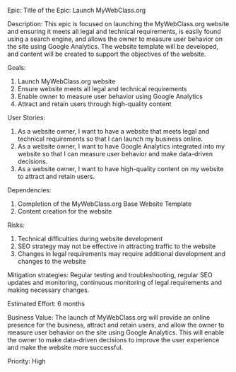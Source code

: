Epic: Title of the Epic: Launch MyWebClass.org

Description: This epic is focused on launching the MyWebClass.org website and ensuring it meets all legal and technical requirements, is easily found using a search engine, and allows the owner to measure user behavior on the site using Google Analytics. The website template will be developed, and content will be created to support the objectives of the website.

Goals:
1. Launch MyWebClass.org website
2. Ensure website meets all legal and technical requirements
3. Enable owner to measure user behavior using Google Analytics
4. Attract and retain users through high-quality content

User Stories:
1. As a website owner, I want to have a website that meets legal and technical requirements so that I can launch my business online.
2. As a website owner, I want to have Google Analytics integrated into my website so that I can measure user behavior and make data-driven decisions.
3. As a website owner, I want to have high-quality content on my website to attract and retain users.

Dependencies:
1. Completion of the MyWebClass.org Base Website Template
2. Content creation for the website

Risks:
1. Technical difficulties during website development
2. SEO strategy may not be effective in attracting traffic to the website
3. Changes in legal requirements may require additional development and changes to the website

Mitigation strategies: Regular testing and troubleshooting, regular SEO updates and monitoring, continuous monitoring of legal requirements and making necessary changes.

Estimated Effort: 6 months

Business Value: The launch of MyWebClass.org will provide an online presence for the business, attract and retain users, and allow the owner to measure user behavior on the site using Google Analytics. This will enable the owner to make data-driven decisions to improve the user experience and make the website more successful.

Priority: High

